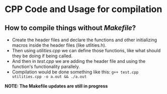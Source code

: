# CPP Code and Usage for compilation <br>
## How to compile things without  *Makefile*?
- Create the header files and declare the functions and other initializing macros inside the header files (like utlities.h).
- Then using *utilities.cpp* we can define those functions, like what should they be doing if being called. 
- And then in *test.cpp* we are adding the header file and using the function's functionality parallely.
- Compilation would be done something like this:
` g++ test.cpp utilities.cpp -o a.out && ./a.out   `

**NOTE: The Makefile updates are still in progress**
